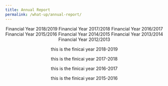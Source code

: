 ```yaml
---
title: Annual Report
permalink: /what-up/annual-report/
---
```


<div style="margin-top:auto;margin-bottom:auto;text-align:center;">
 <div class="tab">
  <a href="#FY-2019"><div style="display:inline-block;" class="btnClass">Financial Year 2018/2019</div></a>
  <a href="#FY-2018"><div style="display:inline-block;" class="btnClass">Financial Year 2017/2018</div></a>
  <a href="#FY-2017"><div style="display:inline-block;" class="btnClass">Financial Year 2016/2017</div></a>
  <a href="#"><div style="display:inline-block;" class="btnClass">Financial Year 2015/2016</div></a>
  <a href="#"><div style="display:inline-block;" class="btnClass">Financial Year 2014/2015</div></a>
  <a href="#"><div style="display:inline-block;" class="btnClass">Financial Year 2013/2014</div></a>
  <a href="#"><div style="display:inline-block;" class="btnClass">Financial Year 2012/2013</div></a>

<div id="FY-2019">
 <p>this is the finicai year 2018-2019</p>
<div>
<div id="FY-2018">
 <p>this is the finicai year 2017-2018</p>
<div>
<div id="FY-2017">
 <p>this is the finicai year 2016-2017</p>
<div>
<div id="FY-2016">
 <p>this is the finicai year 2015-2016</p>
<div>
</div>
</div>
